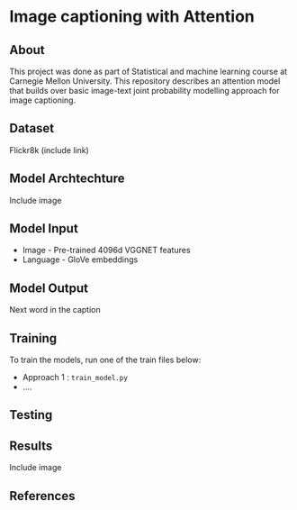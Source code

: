 # Image captioning with Attention

## About
This project was done as part of Statistical and machine learning course at Carnegie Mellon University. This repository describes an attention model that builds over basic image-text joint probability modelling approach for image captioning.

## Dataset

Flickr8k (include link)

## Model Archtechture

Include image

## Model Input

* Image - Pre-trained 4096d VGGNET features
* Language - GloVe embeddings

## Model Output

Next word in the caption

## Training

To train the models, run one of the train files below:

* Approach 1 : `train_model.py`
* ....

## Testing


## Results

Include image

## References



